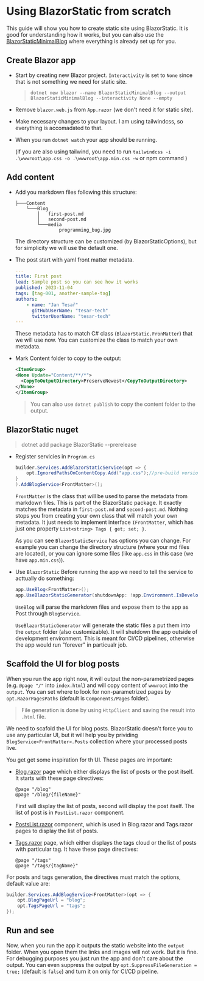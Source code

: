 # Using BlazorStatic from scratch

This guide will show you how to create static site using BlazorStatic. It is good for understanding how it works, but you can also use the [BlazorStaticMinimalBlog](https://github.com/tesar-tech/BlazorStaticMinimalBlog) where everything is already set up for you.

## Create Blazor app

- Start by creating new Blazor project. `Interactivity` is set to `None` since that is not something we need for static site. 

  > `dotnet new blazor --name BlazorStaticMinimalBlog --output BlazorStaticMinimalBlog --interactivity None --empty`


- Remove `blazor.web.js` from `App.razor` (we don't need it for static site).

- Make necessary changes to your layout. I am using tailwindcss, so everything is accomadated to that. 

- When you run `dotnet watch` your app should be running. 

  (if you are also using tailwind, you need to run `tailwindcss -i .\wwwroot\app.css -o .\wwwroot\app.min.css -w` or npm command )


## Add content

- Add you markdown files following this structure:

  ```
  ├───Content
      └───Blog
          │   first-post.md
          │   second-post.md
          └───media
                  programming_bug.jpg
  ```
  The directory structure can be customized (by BlazorStaticOptions), but for simplicity we will use the default one.

- The post start with yaml front matter metadata. 

  ```yaml
  ---
  title: First post
  lead: Sample post so you can see how it works
  published: 2023-11-04
  tags: [tag-001, another-sample-tag]
  authors:
      - name: "Jan Tesař"
        gitHubUserName: "tesar-tech"
        twitterUserName: "tesar-tech"
  ---
  ```

  These metadata has to match C# class (`BlazorStatic.FronMatter`) that we will use now. You can customize the class to match your own metadata.

- Mark Content folder to copy to the output:
  
    ```xml
    <ItemGroup>
    <None Update="Content/**/*">
      <CopyToOutputDirectory>PreserveNewest</CopyToOutputDirectory>
    </None>
   </ItemGroup>
    ```
  
    > You can also use `dotnet publish` to copy the content folder to the output.


## BlazorStatic nuget

> dotnet add package BlazorStatic --prerelease

- Register servicies in `Program.cs`

  ```csharp
  builder.Services.AddBlazorStaticService(opt => {
      opt.IgnoredPathsOnContentCopy.Add("app.css");//pre-build version for tailwind
  }
  ).AddBlogService<FrontMatter>();
  ```

  `FrontMatter` is the class that will be used to parse the metadata from markdown files. This is part of the BlazorStatic package. It exactly matches the metadata in `first-post.md` and `second-post.md`. Nothing stops you from creating your own class that will match your own metadata. It just needs to implement interface `IFrontMatter`, which has just one property `List<string> Tags { get; set; }`.

  As you can see `BlazorStaticService` has options you can change. For example you can change the directory structure (where your md files are located), or you can ignore some files (like `app.css` in this case (we have `app.min.css`)).

- Use `BlazorStatic`
  Before running the app we need to tell the service to acttually do something:

  ```csharp
  app.UseBlog<FrontMatter>();
  app.UseBlazorStaticGenerator(shutdownApp: !app.Environment.IsDevelopment());
  ```

  `UseBlog` will parse the markdown files and expose them to the app as Post<FrontMatter> through `BlogService`.

  `UseBlazorStaticGenerator` will generate the static files a put them into the `output` folder (also customizable). It will shutdown the app outside of development environment. This is meant for CI/CD pipelines, otherwise the app would run "forever" in particualr job.

## Scaffold the UI for blog posts

When you run the app right now, it will output the non-parametrized pages (e.g. `@page "/"` into `index.html`) and will copy content of `wwwroot` into the `output`. You can set where to look for non-parametrized pages by `opt.RazorPagesPaths` (default is `Components/Pages` folder).

> File generation is done by using `HttpClient` and saving the result into `.html` file. 

We need to scafold the UI for blog posts. BlazorStatic doesn't force you to use any particular UI, but it will help you by prividing `BlogService<FrontMatter>.Posts` collection where your processed posts live.

You get get some inspiration for th UI. These pages are important:

- [Blog.razor](https://github.com/tesar-tech/BlazorStaticMinimalBlog/blob/master/Components/Pages/Blog.razor) page which either displays the list of posts or the post itself. It starts with these page directives:

  ```razor
  @page "/blog" 
  @page "/blog/{fileName}"
  ```

  First will display the list of posts, second will display the post itself. The list of post is in `PostList.razor` component.
- [PostsList.razor](https://github.com/tesar-tech/BlazorStaticMinimalBlog/blob/master/Components/PostsList.razor) component, which is used in Blog.razor and Tags.razor pages to display the list of posts.
- [Tags.razor](https://github.com/tesar-tech/BlazorStaticMinimalBlog/blob/master/Components/Pages/Tags.razor) page, which either displays the tags cloud or the list of posts with particular tag. It have these page directives:

  ```razor
  @page "/tags" 
  @page "/tags/{tagName}"
  ```

For posts and tags generation, the directives must match the options, default value are:

  ```csharp
  builder.Services.AddBlogService<FrontMatter>(opt => {
      opt.BlogPageUrl = "blog";
      opt.TagsPageUrl = "tags";
  });
  ```

## Run and see

Now, when you run the app it outputs the static website into the `output` folder. When you open them the links and images will not work. But it is fine. For debugging purposes you just run the app and don't care about the output. You can even suppress the output by `opt.SuppressFileGeneration = true;` (default is `false`) and turn it on only for CI/CD pipeline.
